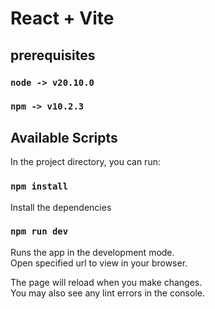# React + Vite

## prerequisites

### `node -> v20.10.0`

### `npm -> v10.2.3`

## Available Scripts

In the project directory, you can run:

### `npm install`

Install the dependencies

### `npm run dev`

Runs the app in the development mode.\
Open specified url to view in your browser.

The page will reload when you make changes.\
You may also see any lint errors in the console.

